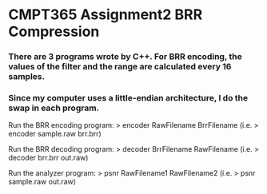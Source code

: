 # CMPT365 Assignment2 BRR Compression


### There are 3 programs wrote by C++. For BRR encoding, the values of the filter and the range are calculated every 16 samples.
### Since my computer uses a little-endian architecture, I do the swap in each program.



Run the BRR encoding program:
	> encoder RawFilename BrrFilename
	(i.e. > encoder sample.raw brr.brr)

Run the BRR decoding program:
	> decoder BrrFilename RawFilename
	(i.e. > decoder brr.brr out.raw)

Run the analyzer program:
	> psnr RawFilename1 RawFilename2
	(i.e. > psnr sample.raw out.raw)

